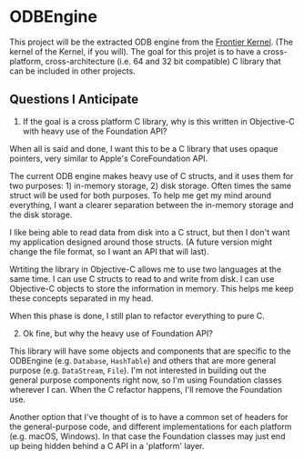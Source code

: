 # ODBEngine

This project will be the extracted ODB engine from the
[Frontier Kernel](https://github.com/tedchoward/Frontier). (The kernel of the
Kernel, if you will). The goal for this projet is to have a cross-platform,
cross-architecture (i.e. 64 and 32 bit compatible) C library that can be
included in other projects.

## Questions I Anticipate

1. If the goal is a cross platform C library, why is this written in Objective-C
   with heavy use of the Foundation API?

When all is said and done, I want this to be a C library that uses opaque
pointers, very similar to Apple's CoreFoundation API.

The current ODB engine makes heavy use of C structs, and it uses them for two
purposes: 1) in-memory storage, 2) disk storage. Often times the same struct
will be used for both purposes. To help me get my mind around everything, I
want a clearer separation between the in-memory storage and the disk storage.

I like being able to read data from disk into a C struct, but then I don't want
my application designed around those structs. (A future version might change the
file format, so I want an API that will last).

Wrtiting the library in Objective-C allows me to use two languages at the same
time. I can use C structs to read to and write from disk. I can use Objective-C
objects to store the information in memory. This helps me keep these concepts
separated in my head.

When this phase is done, I still plan to refactor everything to pure C.

2. Ok fine, but why the heavy use of Foundation API?

This library will have some objects and components that are specific to the
ODBEngine (e.g. `Database`, `HashTable`) and others that are more general
purpose (e.g. `DataStream`, `File`). I'm not interested in building out the
general purpose components right now, so I'm using Foundation classes wherever I
can. When the C refactor happens, I'll remove the Foundation use.

Another option that I've thought of is to have a common set of headers for the
general-purpose code, and different implementations for each platform
(e.g. macOS, Windows). In that case the Foundation classes may just end up being
hidden behind a C API in a 'platform' layer.
